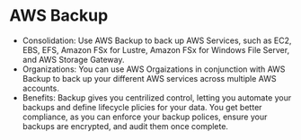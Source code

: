 # AWS Backup

* Consolidation: Use AWS Backup to back up AWS Services, such as EC2, EBS, EFS, Amazon FSx for Lustre, Amazon FSx for Windows File Server, and AWS Storage Gateway.
* Organizations: You can use AWS Orgaizations in conjunction with AWS Backup to back up your different AWS services across multiple AWS accounts.
* Benefits: Backup gives you centrilized control, letting you automate your backups and define lifecycle plicies for your data. You get better compliance, as you can enforce your backup polices, ensure your backups are encrypted, and audit them once complete.
